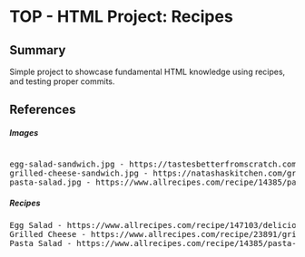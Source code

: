 # TOP - HTML Project: Recipes

## Summary

Simple project to showcase fundamental HTML knowledge using recipes, and testing proper commits.

## References

##### Images

<pre> 
egg-salad-sandwich.jpg - https://tastesbetterfromscratch.com/egg-salad-sandwich/
grilled-cheese-sandwich.jpg - https://natashaskitchen.com/grilled-cheese-sandwich/
pasta-salad.jpg - https://www.allrecipes.com/recipe/14385/pasta-salad/ 
</pre>

##### Recipes

<pre>
Egg Salad - https://www.allrecipes.com/recipe/147103/delicious-egg-salad-for-sandwiches/
Grilled Cheese - https://www.allrecipes.com/recipe/23891/grilled-cheese-sandwich/
Pasta Salad - https://www.allrecipes.com/recipe/14385/pasta-salad/
</pre>

